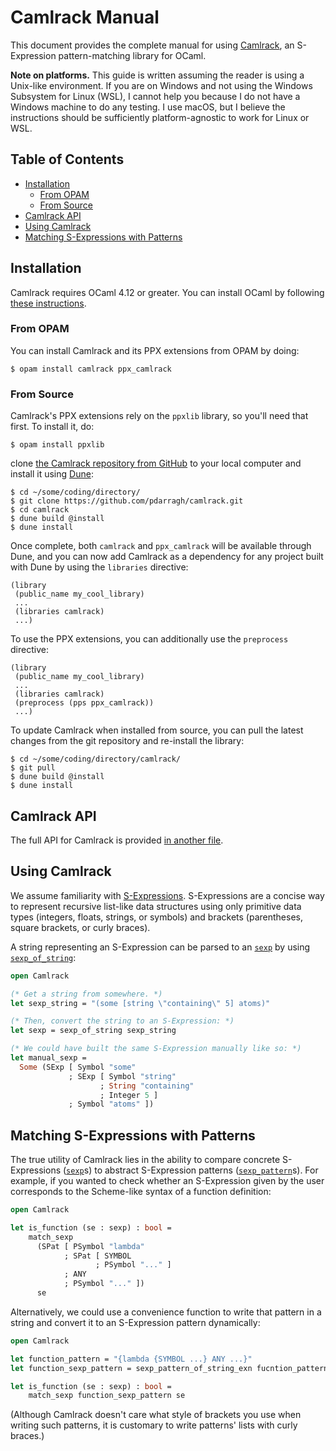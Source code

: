 # Camlrack Manual

This document provides the complete manual for using
[Camlrack](https://github.com/pdarragh/camlrack), an S-Expression
pattern-matching library for OCaml.

**Note on platforms.** This guide is written assuming the reader is using a
Unix-like environment. If you are on Windows and not using the Windows Subsystem
for Linux (WSL), I cannot help you because I do not have a Windows machine to do
any testing. I use macOS, but I believe the instructions should be sufficiently
platform-agnostic to work for Linux or WSL.


## Table of Contents

  * [Installation](#installation)
      * [From OPAM](#from-opam)
      * [From Source](#from-source)
  * [Camlrack API](#camlrack-api)
  * [Using Camlrack](#using-camlrack)
  * [Matching S-Expressions with
    Patterns](#matching-s-expressions-with-patterns)


## Installation

Camlrack requires OCaml 4.12 or greater. You can install OCaml by following
[these instructions](https://ocaml.org/learn/tutorials/up_and_running.html).


### From OPAM

You can install Camlrack and its PPX extensions from OPAM by doing:

```text
$ opam install camlrack ppx_camlrack
```


### From Source

Camlrack's PPX extensions rely on the `ppxlib` library, so you'll need that
first. To install it, do:

```text
$ opam install ppxlib
```

clone [the Camlrack repository from
GitHub](https://github.com/pdarragh/camlrack) to your local computer and install
it using [Dune](https://dune.build):

```text
$ cd ~/some/coding/directory/
$ git clone https://github.com/pdarragh/camlrack.git
$ cd camlrack
$ dune build @install
$ dune install
```

Once complete, both `camlrack` and `ppx_camlrack` will be available through
Dune, and you can now add Camlrack as a dependency for any project built with
Dune by using the `libraries` directive:

```dune
(library
 (public_name my_cool_library)
 ...
 (libraries camlrack)
 ...)
```

To use the PPX extensions, you can additionally use the `preprocess` directive:

```dune
(library
 (public_name my_cool_library)
 ...
 (libraries camlrack)
 (preprocess (pps ppx_camlrack))
 ...)
```

To update Camlrack when installed from source, you can pull the latest changes
from the git repository and re-install the library:

```text
$ cd ~/some/coding/directory/camlrack/
$ git pull
$ dune build @install
$ dune install
```


## Camlrack API

The full API for Camlrack is provided [in another file](Camlrack_API.md).


## Using Camlrack

We assume familiarity with
[S-Expressions](https://en.wikipedia.org/wiki/S-expression). S-Expressions are a
concise way to represent recursive list-like data structures using only
primitive data types (integers, floats, strings, or symbols) and brackets
(parentheses, square brackets, or curly braces).

A string representing an S-Expression can be parsed to an
[`sexp`](Camlrack_API.md#sexp) by using
[`sexp_of_string`](Camlrack_API.md#sexp_of_string):

```ocaml
open Camlrack

(* Get a string from somewhere. *)
let sexp_string = "(some [string \"containing\" 5] atoms)"

(* Then, convert the string to an S-Expression: *)
let sexp = sexp_of_string sexp_string

(* We could have built the same S-Expression manually like so: *)
let manual_sexp =
  Some (SExp [ Symbol "some"
             ; SExp [ Symbol "string"
                    ; String "containing"
                    ; Integer 5 ]
             ; Symbol "atoms" ])
```


## Matching S-Expressions with Patterns

The true utility of Camlrack lies in the ability to compare concrete
S-Expressions ([`sexp`](Camlrack_API.md#sexp)s) to abstract S-Expression
patterns ([`sexp_pattern`](Camlrack_API.md#sexp_pattern)s). For example, if you
wanted to check whether an S-Expression given by the user corresponds to the
Scheme-like syntax of a function definition:

```ocaml
open Camlrack

let is_function (se : sexp) : bool =
    match_sexp
      (SPat [ PSymbol "lambda"
            ; SPat [ SYMBOL
                   ; PSymbol "..." ]
            ; ANY
            ; PSymbol "..." ])
      se
```

Alternatively, we could use a convenience function to write that pattern in a
string and convert it to an S-Expression pattern dynamically:

```ocaml
open Camlrack

let function_pattern = "{lambda {SYMBOL ...} ANY ...}"
let function_sexp_pattern = sexp_pattern_of_string_exn fucntion_pattern

let is_function (se : sexp) : bool =
    match_sexp function_sexp_pattern se
```

(Although Camlrack doesn't care what style of brackets you use when writing such
patterns, it is customary to write patterns' lists with curly braces.)
